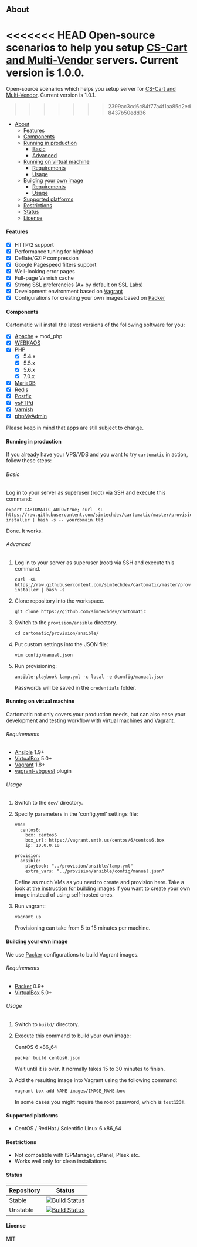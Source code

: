 ## About

<<<<<<< HEAD
Open-source scenarios to help you setup [CS-Cart and Multi-Vendor](https://cs-cart.com/) servers. Current version is 1.0.0.
=======
Open-source scenarios which helps you setup server for [CS-Cart and Multi-Vendor](https://cs-cart.com/). Current version is 1.0.1.
>>>>>>> 2399ac3cd6c84f77a4f1aa85d2ed8437b50edd36

  * [About](#about)
      * [Features](#features)
      * [Components](#components)
      * [Running in production](#running-in-production)
          * [Basic](#basic)
          * [Advanced](#advanced)
      * [Running on virtual machine](#running-on-virtual-machine)
          * [Requirements](#requirements)
          * [Usage](#usage)
      * [Building your own image](#building-your-own-image)
          * [Requirements](#requirements)
          * [Usage](#usage)
      * [Supported platforms](#supported-platforms)
      * [Restrictions](#restrictions)
      * [Status](#status)
      * [License](#license)

#### Features

- [x] HTTP/2 support
- [x] Performance tuning for highload
- [x] Deflate/GZIP compression
- [x] Google Pagespeed filters support
- [x] Well-looking error pages
- [x] Full-page Varnish cache
- [x] Strong SSL preferencies (A+ by default on SSL Labs)
- [x] Development environment based on [Vagrant](https://vagrantup.com)
- [x] Configurations for creating your own images based on [Packer](https://packer.io)

#### Components

Cartomatic will install the latest versions of the following software for you:

- [x] [Apache](http://httpd.apache.org) + mod_php
- [x] [WEBKAOS](http://github.com/essentialkaos/webkaos)
- [x] [PHP](https://secure.php.net)
  - [x] 5.4.x
  - [x] 5.5.x
  - [x] 5.6.x
  - [x] 7.0.x
- [x] [MariaDB](https://mariadb.com)
- [x] [Redis](http://redis.io)
- [x] [Postfix](http://www.postfix.org)
- [x] [vsFTPd](https://security.appspot.com/vsftpd.html)
- [x] [Varnish](https://www.varnish-cache.org)
- [x] [phpMyAdmin](https://www.phpmyadmin.net)

Please keep in mind that apps are still subject to change.

#### Running in production

If you already have your VPS/VDS and you want to try `cartomatic` in action, follow these steps:

###### Basic

Log in to your server as superuser (root) via SSH and execute this command:

```
export CARTOMATIC_AUTO=true; curl -sL https://raw.githubusercontent.com/simtechdev/cartomatic/master/provision/shell/cartomatic-installer | bash -s -- yourdomain.tld
```

Done. It works.

###### Advanced

1. Log in to your server as superuser (root) via SSH and execute this command.

    ```
    curl -sL https://raw.githubusercontent.com/simtechdev/cartomatic/master/provision/shell/cartomatic-installer | bash -s
    ```

2. Clone repository into the workspace.

   ```
   git clone https://github.com/simtechdev/cartomatic
   ```

3. Switch to the `provision/ansible` directory.

    ```
    cd cartomatic/provision/ansible/
    ```

4. Put custom settings into the JSON file:

    ```
    vim config/manual.json
    ```

5. Run provisioning:

    ```
    ansible-playbook lamp.yml -c local -e @config/manual.json
    ```

    Passwords will be saved in the `credentials` folder.

#### Running on virtual machine

Cartomatic not only covers your production needs, but can also ease your development and
testing workflow with virtual machines and [Vagrant](https://vagrantup.com).

###### Requirements

- [Ansible](http://docs.ansible.com/) 1.9+
- [VirtualBox](https://virtualbox.org/) 5.0+
- [Vagrant](https://vagrantup.com/) 1.8+
- [vagrant-vbguest](https://github.com/dotless-de/vagrant-vbguest) plugin

###### Usage

1. Switch to the `dev/` directory.

2. Specify parameters in the 'config.yml' settings file:

    ```
    vms:
      centos6:
        box: centos6
        box_url: https://vagrant.smtk.us/centos/6/centos6.box
        ip: 10.0.0.10

    provision:
      ansible:
        playbook: "../provision/ansible/lamp.yml"
        extra_vars: "../provision/ansible/config/manual.json"
    ```

    Define as much VMs as you need to create and provision here.
    Take a look at [the instruction for building images](../build/README.md) if you want to
    create your own image instead of using self-hosted ones.

3. Run vagrant:

    ```
    vagrant up
    ```

    Provisioning can take from 5 to 15 minutes per machine.

#### Building your own image

We use [Packer](https://packer.io) configurations to build Vagrant images.

###### Requirements

- [Packer](https://packer.io) 0.9+
- [VirtualBox](https://virtualbox.org/) 5.0+

###### Usage

1. Switch to `build/` directory.

2. Execute this command to build your own image:

    CentOS 6 x86_64
    ```
    packer build centos6.json
    ```

    Wait until it is over. It normally takes 15 to 30 minutes to finish.

3. Add the resulting image into Vagrant using the following command:

    ```
    vagrant box add NAME images/IMAGE_NAME.box
    ```

    In some cases you might require the root password, which is `test123!`.

#### Supported platforms

* CentOS / RedHat / Scientific Linux 6 x86_64

#### Restrictions

* Not compatible with ISPManager, cPanel, Plesk etc.
* Works well only for clean installations.

#### Status

| Repository | Status |
|------------|--------|
| Stable | [![Build Status](https://travis-ci.org/simtechdev/cartomatic.svg?branch=master)](https://travis-ci.org/simtechdev/cartomatic) |
| Unstable | [![Build Status](https://travis-ci.org/simtechdev/cartomatic.svg?branch=develop)](https://travis-ci.org/simtechdev/cartomatic) |

#### License

MIT

